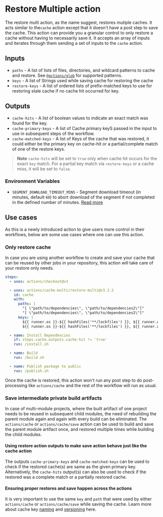 # Restore Multiple action

The restore multi action, as the name suggest, restores mutiple caches. It acts similar to the`cache` action except that
it doesn't have a post step to save the cache. This action can provide you a granular control to only restore a cache 
without having to necessarily save it.  It accepts an array of inputs and iterates through them sending a set of inputs to the `cache` action.

## Inputs

* `paths` - A list of lists of files, directories, and wildcard patterns to cache and restore. See [`@actions/glob`](https://github.com/actions/toolkit/tree/main/packages/glob) for supported patterns.
* `keys` - A list of Strings used while saving cache for restoring the cache
* `restore-keys` - A list of ordered lists of prefix-matched keys to use for restoring stale cache if no cache hit occurred for key.

## Outputs

* `cache-hits` - A list of boolean values to indicate an exact match was found for the key. 
* `cache-primary-keys` - A list of Cache primary keyS passed in the input to use in subsequent steps of the workflow.
* `cache-matched-keys` - A list of Keys of the cache that was restored, it could either be the primary key on cache-hit or a partial/complete match of one of the restore keys.

> **Note**
`cache-hits` will be set to `true` only when cache hit occurs for the exact `key` match. For a partial key match via `restore-keys` or a cache miss, it will be set to `false`.

### Environment Variables
* `SEGMENT_DOWNLOAD_TIMEOUT_MINS` - Segment download timeout (in minutes, default `60`) to abort download of the segment if not completed in the defined number of minutes. [Read more](https://github.com/actions/cache/blob/main/workarounds.md#cache-segment-restore-timeout)

## Use cases

As this is a newly introduced action to give users more control in their workflows, below are some use cases where one can use this action.

### Only restore cache

In case you are using another workflow to create and save your cache that can be reused by other jobs in your repository, this action will take care of your restore only needs.

```yaml
steps:
  - uses: actions/checkout@v3

  - uses: actions/cache-multi/restore-multi@v3.2.2
    id: cache
    with:
      paths: |
        "[ \"path/to/dependencies\", \"path/to/dependencies2\"]"
        "[ \"path/to/dependencies\", \"path/to/dependencies2\"]"
      keys: |
        ${{ runner.os }}-${{ hashFiles('**/lockfiles') }}, ${{ runner.os }}-${{ hashFiles('**/lockfiles-2') }}
        ${{ runner.os }}-${{ hashFiles('**/lockfiles') }}, ${{ runner.os }}-${{ hashFiles('**/lockfiles-2') }}

  - name: Install Dependencies
    if: steps.cache.outputs.cache-hit != 'true'
    run: /install.sh

  - name: Build
    run: /build.sh

  - name: Publish package to public
    run: /publish.sh
```

Once the cache is restored, this action won't run any post step to do post-processing like `actions/cache` and the rest of the workflow will run as usual.

### Save intermediate private build artifacts

In case of multi-module projects, where the built artifact of one project needs to be reused in subsequent child modules, the need of rebuilding the parent module again and again with every build can be eliminated. The `actions/cache` or `actions/cache/save` action can be used to build and save the parent module artifact once, and restored multiple times while building the child modules.


#### Using restore action outputs to make save action behave just like the cache action

The outputs `cache-primary-keys` and `cache-matched-keys` can be used to check if the restored cache(s) are same as the given primary key. Alternatively, the `cache-hits` output(s) can also be used to check if the restored was a complete match or a partially restored cache.

#### Ensuring proper restores and save happen across the actions

It is very important to use the same `key` and `path` that were used by either `actions/cache` or `actions/cache/save` while saving the cache. Learn more about cache key [naming](https://github.com/actions/cache#creating-a-cache-key) and [versioning](https://github.com/actions/cache#cache-version) here.
